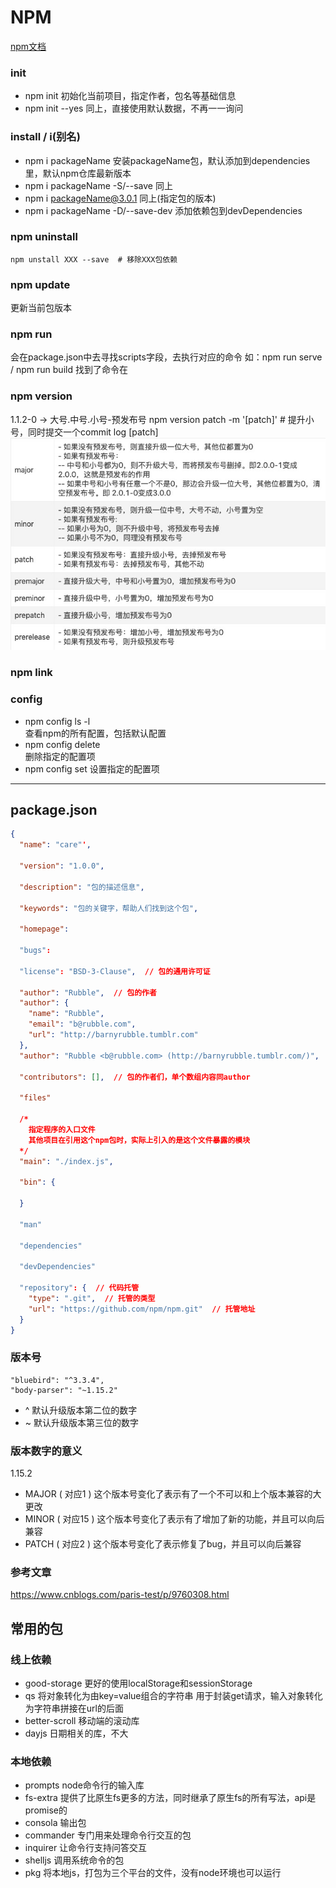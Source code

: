 # NPM

[npm文档](https://www.axihe.com/api/npm/api/api.html)
### init
- npm init
  初始化当前项目，指定作者，包名等基础信息
- npm init --yes
  同上，直接使用默认数据，不再一一询问

### install / i(别名)
- npm i packageName
  安装packageName包，默认添加到dependencies里，默认npm仓库最新版本
- npm i packageName -S/--save
  同上
- npm i packageName@3.0.1
  同上(指定包的版本)
- npm i packageName -D/--save-dev
  添加依赖包到devDependencies

### npm uninstall
```
npm unstall XXX --save  # 移除XXX包依赖
```

### npm update
更新当前包版本

### npm run
会在package.json中去寻找scripts字段，去执行对应的命令
如：npm run serve  /  npm run build
找到了命令在

### npm version
1.1.2-0  ->  大号.中号.小号-预发布号
npm version patch -m '[patch]'  # 提升小号，同时提交一个commit log [patch]
![](./images/version.png)

### npm link

### config
- npm config ls -l  
  查看npm的所有配置，包括默认配置
- npm config delete <key>  
  删除指定的配置项
- npm config set <key> <value>
  设置指定的配置项

****
## package.json
```json
{
  "name": "care"',

  "version": "1.0.0",

  "description": "包的描述信息",

  "keywords": "包的关键字，帮助人们找到这个包",

  "homepage":

  "bugs":

  "license": "BSD-3-Clause",  // 包的通用许可证

  "author": "Rubble",  // 包的作者
  "author": {
    "name": "Rubble",
    "email": "b@rubble.com",
    "url": "http://barnyrubble.tumblr.com"
  },
  "author": "Rubble <b@rubble.com> (http://barnyrubble.tumblr.com/)",  // 以上的简写

  "contributors": [],  // 包的作者们，单个数组内容同author

  "files"

  /* 
    指定程序的入口文件
    其他项目在引用这个npm包时，实际上引入的是这个文件暴露的模块
  */
  "main": "./index.js",

  "bin": {

  }

  "man"

  "dependencies"

  "devDependencies"

  "repository": {  // 代码托管
    "type": ".git",  // 托管的类型
    "url": "https://github.com/npm/npm.git"  // 托管地址
  }
}
```

### 版本号
```
"bluebird": "^3.3.4",
"body-parser": "~1.15.2"
```
- ^
  默认升级版本第二位的数字
- ~
  默认升级版本第三位的数字

### 版本数字的意义
1.15.2
- MAJOR ( 对应1 ) 
  这个版本号变化了表示有了一个不可以和上个版本兼容的大更改
- MINOR ( 对应15 )
  这个版本号变化了表示有了增加了新的功能，并且可以向后兼容
- PATCH ( 对应2 )
  这个版本号变化了表示修复了bug，并且可以向后兼容

### 参考文章
https://www.cnblogs.com/paris-test/p/9760308.html

## 常用的包

### 线上依赖
- good-storage
  更好的使用localStorage和sessionStorage
- qs
  将对象转化为由key=value组合的字符串
  用于封装get请求，输入对象转化为字符串拼接在url的后面
- better-scroll
  移动端的滚动库
- dayjs
  日期相关的库，不大

### 本地依赖
- prompts
  node命令行的输入库
- fs-extra
  提供了比原生fs更多的方法，同时继承了原生fs的所有写法，api是promise的
- consola
  输出包
- commander
  专门用来处理命令行交互的包
- inquirer
  让命令行支持问答交互
- shelljs
  调用系统命令的包
- pkg
  将本地js，打包为三个平台的文件，没有node环境也可以运行
